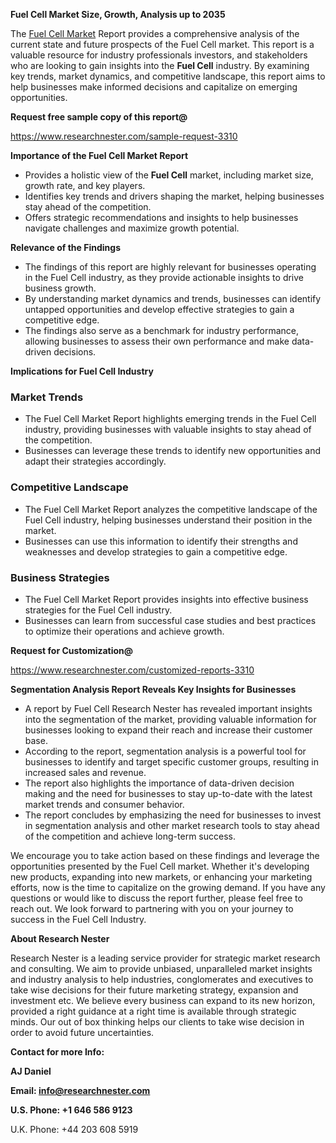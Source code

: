 ﻿<a name="_hlk168570615"></a><a name="_hlk168498031"></a>**Fuel Cell Market Size, Growth, Analysis up to 2035**

The [Fuel Cell Market](https://www.researchnester.com/reports/fuel-cell-market/3310) Report provides a comprehensive analysis of the current state and future prospects of the Fuel Cell market. This report is a valuable resource for industry professionals investors, and stakeholders who are looking to gain insights into the **Fuel Cell** industry. By examining key trends, market dynamics, and competitive landscape, this report aims to help businesses make informed decisions and capitalize on emerging opportunities.

**Request free sample copy of this report@**

<https://www.researchnester.com/sample-request-3310> 

**Importance of the Fuel Cell Market Report**

- Provides a holistic view of the **Fuel Cell** market, including market size, growth rate, and key players.
- Identifies key trends and drivers shaping the market, helping businesses stay ahead of the competition.
- Offers strategic recommendations and insights to help businesses navigate challenges and maximize growth potential.

**Relevance of the Findings**

- The findings of this report are highly relevant for businesses operating in the Fuel Cell industry, as they provide actionable insights to drive business growth.
- By understanding market dynamics and trends, businesses can identify untapped opportunities and develop effective strategies to gain a competitive edge.
- The findings also serve as a benchmark for industry performance, allowing businesses to assess their own performance and make data-driven decisions.

**Implications for Fuel Cell Industry**
### **Market Trends**
- The Fuel Cell Market Report highlights emerging trends in the Fuel Cell industry, providing businesses with valuable insights to stay ahead of the competition.
- Businesses can leverage these trends to identify new opportunities and adapt their strategies accordingly.
### **Competitive Landscape**
- The Fuel Cell Market Report analyzes the competitive landscape of the Fuel Cell industry, helping businesses understand their position in the market.
- Businesses can use this information to identify their strengths and weaknesses and develop strategies to gain a competitive edge.
### **Business Strategies**
- The Fuel Cell Market Report provides insights into effective business strategies for the Fuel Cell industry.
- Businesses can learn from successful case studies and best practices to optimize their operations and achieve growth.

**Request for Customization@**

<https://www.researchnester.com/customized-reports-3310> 

**Segmentation Analysis Report Reveals Key Insights for Businesses**

- A report by Fuel Cell Research Nester has revealed important insights into the segmentation of the market, providing valuable information for businesses looking to expand their reach and increase their customer base.
- According to the report, segmentation analysis is a powerful tool for businesses to identify and target specific customer groups, resulting in increased sales and revenue.
- The report also highlights the importance of data-driven decision making and the need for businesses to stay up-to-date with the latest market trends and consumer behavior.
- The report concludes by emphasizing the need for businesses to invest in segmentation analysis and other market research tools to stay ahead of the competition and achieve long-term success.

We encourage you to take action based on these findings and leverage the opportunities presented by the Fuel Cell market. Whether it's developing new products, expanding into new markets, or enhancing your marketing efforts, now is the time to capitalize on the growing demand. If you have any questions or would like to discuss the report further, please feel free to reach out. We look forward to partnering with you on your journey to success in the Fuel Cell Industry.

**About Research Nester**

Research Nester is a leading service provider for strategic market research and consulting. We aim to provide unbiased, unparalleled market insights and industry analysis to help industries, conglomerates and executives to take wise decisions for their future marketing strategy, expansion and investment etc. We believe every business can expand to its new horizon, provided a right guidance at a right time is available through strategic minds. Our out of box thinking helps our clients to take wise decision in order to avoid future uncertainties.

**Contact for more Info:**

**AJ Daniel**

**Email: info@researchnester.com**

**U.S. Phone: +1 646 586 9123**

U.K. Phone: +44 203 608 5919



